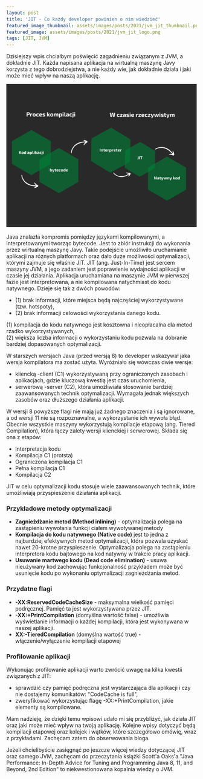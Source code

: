 ```yaml
---
layout: post
title: 'JIT - Co każdy developer powinien o nim wiedzieć'
featured_image_thumbnail: assets/images/posts/2021/jvm_jit_thumbnail.png
featured_image: assets/images/posts/2021/jvm_jit_logo.png
tags: [JIT, JVM]
---
```

Dzisiejszy wpis chciałbym poświęcić zagadnieniu związanym z JVM, a dokładnie JIT. Każda napisana aplikacja 
na wirtualną maszynę Javy korzysta z tego dobrodziejstwa, a nie każdy wie, jak dokładnie działa i jaki może mieć
wpływ na naszą aplikację.

![](../assets/images/posts/2021/jvm_life_cycle.png)

Java znalazła kompromis pomiędzy językami kompilowanymi, a interpretowanymi tworząc bytecode. Jest to
zbiór instrukcji do wykonania przez wirtualną maszynę Javy. Takie podejście umożliwiło uruchamianie
aplikacji na różnych platformach oraz dało duże możliwości optymalizacji, którymi zajmuje się właśnie JIT.
JIT (ang. Just-In-Time) jest sercem maszyny JVM, a jego zadaniem jest poprawienie wydajności
aplikacji w czasie jej działania. Aplikacja uruchamiana na maszynie JVM w pierwszej fazie jest interpretowana,
a nie kompilowana natychmiast do kodu natywnego. Dzieje się tak z dwóch powodów:
* (1) brak informacji, które miejsca będą najczęściej wykorzystywane (tzw. hotspoty),
* (2) brak informacji celowości wykorzystania danego kodu.

(1) kompilacja do kodu natywnego jest kosztowna i nieopłacalna dla metod rzadko wykorzystywanych,\
(2) większa liczba informacji o wykorzystaniu kodu pozwala na dobranie bardziej dopasowanych optymalizacji.

W starszych wersjach Java (przed wersją 8) to developer wskazywał jaka wersja kompilatora ma
zostać użyta. Wyróżniało się wówczas dwie wersje:
* kliencką -client (C1) wykorzystywaną przy ograniczonych zasobach i aplikacjach, gdzie kluczową kwestią
jest czas uruchomienia,
* serwerową -server (C2), która umożliwiała stosowanie bardziej zaawansowanych technik optymalizacji.
Wymagała jednak większych zasobów oraz dłuższego działania aplikacji.

W wersji 8 powyższe flagi nie mają już żadnego znaczenia i są ignorowane, a od wersji 11 nie są rozpoznawalne, a wykorzystanie ich wywoła błąd. Obecnie wszystkie maszyny wykorzystują kompilacje etapową (ang. Tiered Compilation),
która łączy zalety wersji klienckiej i serwerowej. Składa się ona z etapów: 
* Interpretacja kodu
* Kompilacja C1 (protsta)
* Ograniczona kompilacja C1
* Pełna kompilacja C1
* Kompilacja C2

JIT w celu optymalizacji kodu stosuje wiele zaawansowanych technik, które umożliwiają przyspieszenie
działania aplikacji. 
### Przykładowe metody optymalizacji
* **Zagnieżdżanie metod (Method inlining)** - optymalizacja polega na zastąpieniu wywołania funkcji ciałem wywoływanej
metody
* **Kompilacja do kodu natywnego (Native code)** jest to jedna z najbardziej efektywnych metod optymalizacji,
która pozwala uzyskać nawet 20-krotne przyspieszenie. Optymalizacja polega na zastąpieniu interpretora kodu bajtowego na kod natywny w trakcie pracy aplikacji. 
* **Usuwanie martwego kodu (Dead code elimination)** - usuwa nieużywany kod zachowując funkcjonalność 
przykładem może być usunięcie kodu po wykonaniu optymalizacji zagnieżdżania metod.
### Przydatne flagi
* **-XX:ReservedCodeCacheSize** - maksymalna wielkość pamięci podręcznej. Pamięć ta jest wykorzystywana przez JIT.
* **-XX:+PrintCompilation** (domyślna wartość false) - umożliwia wyświetlanie informacji o każdej kompilacji,
która jest wykonywana w naszej aplikacji. 
* **XX:-TieredCompilation** (domyślna wartość true) - włączenie/wyłączenie kompilacji etapowej

### Profilowanie aplikacji
Wykonując profilowanie aplikacji warto zwrócić uwagę na kilka kwestii związanych z JIT:
* sprawdzić czy pamięć podręczna jest wystarczająca dla aplikacji i czy nie dostajemy
komunikatów: "CodeCache is full",
* zweryfikować wykorzystując flagę -XX:+PrintCompilation, jakie elementy są kompilowane.

Mam nadzieję, że dzięki temu wpisowi udało mi się przybliżyć, jak działa JIT oraz jaki może mieć wpływ na twoją 
aplikację. Kolejne wpisy dotyczyć będą kompilacji etapowej oraz kolejek i wątków, które szczegółowo omówię, wraz z przykładami.
Zachęcam zatem do obserwowania bloga.
 

Jeżeli chcielibyście zasięgnąć po jeszcze więcej wiedzy dotyczącej JIT oraz samego JVM, zachęcam do przeczytania
książki Scott'a Oaks'a "Java Performance: In-Depth Advice for Tuning and Programming Java 8, 11, and Beyond,
2nd Edition" to niekwestionowana kopalnia wiedzy o JVM.
